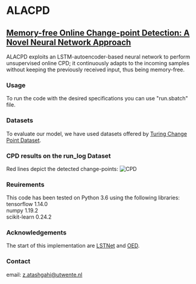# ALACPD
## [Memory-free Online Change-point Detection: A Novel Neural Network Approach](https://arxiv.org/abs/2207.03932)

ALACPD exploits an LSTM-autoencoder-based neural network to perform unsupervised online CPD; it continuously adapts to the incoming samples without keeping the previously received input, thus being memory-free. 

### Usage
To run the code with the desired specifications you can use "run.sbatch" file.

### Datasets
To evaluate our model, we have used datasets offered by [Turing Change Point Dataset](https://github.com/alan-turing-institute/TCPD).

### CPD results on the run_log Dataset
Red lines depict the detected change-points:
![CPD](https://user-images.githubusercontent.com/18033908/190223301-040d7339-67a9-42ad-986b-17eccb49abd0.JPG)

### Reuirements
This code has been tested on Python 3.6 using the following libraries:
tensorflow                1.14.0  
numpy                     1.19.2  
scikit-learn              0.24.2

### Acknowledgements
The start of this implementation are [LSTNet](https://github.com/fbadine/LSTNet) and [OED](https://github.com/tungk/OED).



### Contact
email: z.atashgahi@utwente.nl
